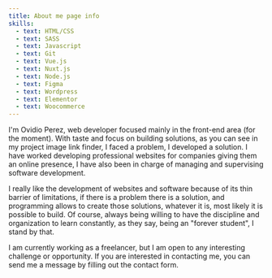 ```yaml
---
title: About me page info
skills:
  - text: HTML/CSS
  - text: SASS
  - text: Javascript
  - text: Git
  - text: Vue.js
  - text: Nuxt.js
  - text: Node.js
  - text: Figma
  - text: Wordpress
  - text: Elementor
  - text: Woocommerce
---
```

I'm Ovidio Perez, web developer focused mainly in the front-end area (for the moment). With taste and focus on building solutions, as you can see in my project <NuxtLink to="/works/moG_M9wpKp-E">image link finder</NuxtLink>, I faced a problem, I developed a solution. I have worked developing professional websites for companies giving them an online presence, I have also been in charge of managing and supervising software development.

I really like the development of websites and software because of its thin barrier of limitations, if there is a problem there is a solution, and programming allows to create those solutions, whatever it is, most likely it is possible to build. Of course, always being willing to have the discipline and organization to learn constantly, as they say, being an "forever student", I stand by that.

I am currently working as a freelancer, but I am open to any interesting challenge or opportunity. If you are interested in contacting me, you can send me a message by filling out the <NuxtLink to="/contact">contact form</NuxtLink>.